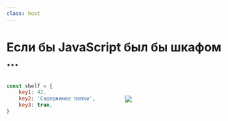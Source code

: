 ```yaml
---
class: host
---
```


# Если бы JavaScript был бы шкафом ...

<div class="wrapper">

```js
const shelf = {
    key1: 42,
    key2: 'Содержимое папки',
    key3: true,
}
```

<img src="/images/03-objects/objects-as-shelf.svg">
</div>

<style>
.wrapper {
    display: flex;
    justify-content: space-between;
    align-items: center;
    gap: 1rem;
}
.wrapper div,
img {
    flex: 1;
    max-width: 45%;
}

.host code {
    font-size: 1.25rem;
}
</style>
